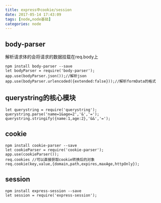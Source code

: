 ```yaml
---
title: express中cookie/session
date: 2017-05-14 17:43:09
tags: [node,node基础]
categories: node
---
```

## body-parser
解析请求体的会将请求的数据挂载在req.body上
```
npm install body-parser --save
let bodyParser = require('body-parser');
app.use(bodyParser.json());//解析json
app.use(bodyParser.urlencoded({extended:false}));//解析formData的格式
```

## querystring的核心模块
```
let querystring = require('querystring');
querystring.parse('name=1&age=2','&','=');
querystring.stringify({name:1,age:2},'&&','=');
```

## cookie
```
npm install cookie-parser --save
let cookieParser = require('cookie-parser');
app.use(cookieParser());
req.cookies //可以直接获取cookie转换后的对象
req.cookie(key,value,{domain,path,expires,maxAge,httpOnly});
```

## session
```
npm install express-session --save
let session = require('express-session');

```
